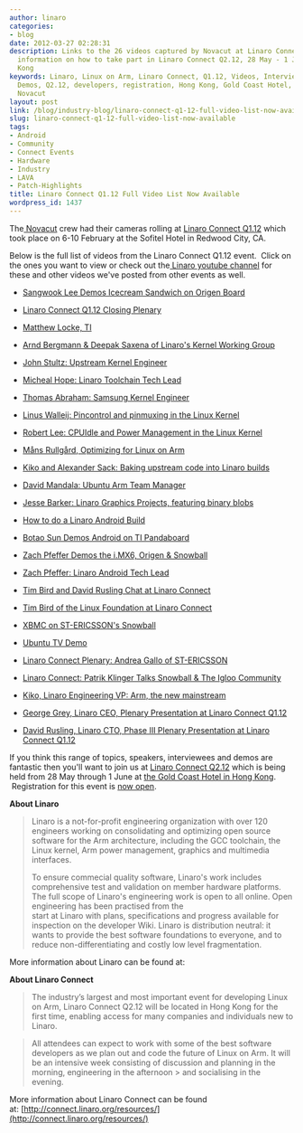 ```yaml
---
author: linaro
categories:
- blog
date: 2012-03-27 02:28:31
description: Links to the 26 videos captured by Novacut at Linaro Connect Q1.12 and
  information on how to take part in Linaro Connect Q2.12, 28 May - 1 June, in Hong
  Kong
keywords: Linaro, Linux on Arm, Linaro Connect, Q1.12, Videos, Interviews, Plenaries,
  Demos, Q2.12, developers, registration, Hong Kong, Gold Coast Hotel, May, June,
  Novacut
layout: post
link: /blog/industry-blog/linaro-connect-q1-12-full-video-list-now-available/
slug: linaro-connect-q1-12-full-video-list-now-available
tags:
- Android
- Community
- Connect Events
- Hardware
- Industry
- LAVA
- Patch-Highlights
title: Linaro Connect Q1.12 Full Video List Now Available
wordpress_id: 1437
---
```


The[ Novacut](http://novacut.com/) crew had their cameras rolling at [Linaro Connect Q1.12](http://connect.linaro.org/resources/) which took place on 6-10 February at the Sofitel Hotel in Redwood City, CA.

Below is the full list of videos from the Linaro Connect Q1.12 event.  Click on the ones you want to view or check out the[ Linaro youtube channel](http://www.youtube.com/user/LinaroOrg) for these and other videos we've posted from other events as well.


  * [Sangwook Lee Demos Icecream Sandwich on Origen Board](http://www.youtube.com/watch?v=wfjqn06s4C8)


  * [Linaro Connect Q1.12 Closing Plenary](http://www.youtube.com/watch?v=_HGrCdFA7L8)


  * [Matthew Locke, TI](http://www.youtube.com/watch?v=_GtJHcv823g)


  * [Arnd Bergmann & Deepak Saxena of Linaro's Kernel Working Group](http://www.youtube.com/watch?v=kIQ3ZLBTWF4)


  * [John Stultz: Upstream Kernel Engineer](http://www.youtube.com/watch?v=UM_lBpbU1PQ)


  * [Micheal Hope: Linaro Toolchain Tech Lead](http://www.youtube.com/watch?v=uOKUKxpJpP8)


  * [Thomas Abraham: Samsung Kernel Engineer](http://www.youtube.com/watch?v=xnl5oE90qO0)


  * [Linus Walleij: Pincontrol and pinmuxing in the Linux Kernel](http://www.youtube.com/watch?v=ZLl1IEzXezM)


  * [Robert Lee: CPUIdle and Power Management in the Linux Kernel](http://www.youtube.com/watch?v=8BlYIPnMXgY)


  * [Måns Rullgård, Optimizing for Linux on Arm](http://www.youtube.com/watch?v=5XdT57EC8nc)


  * [Kiko and Alexander Sack: Baking upstream code into Linaro builds](http://www.youtube.com/watch?v=Nt4LMbViq1Y)


  * [David Mandala: Ubuntu Arm Team Manager](http://www.youtube.com/watch?v=nE74336jvos)


  * [Jesse Barker: Linaro Graphics Projects, featuring binary blobs](http://www.youtube.com/watch?v=1V6_UxS7qM8)


  * [How to do a Linaro Android Build](http://www.youtube.com/watch?v=p5zWp8tZk0s)


  * [Botao Sun Demos Android on TI Pandaboard](http://www.youtube.com/watch?v=5aVJ59L8uUA)


  * [Zach Pfeffer Demos the i.MX6, Origen & Snowball](http://www.youtube.com/watch?v=_Nkg2EKh4lg)


  * [Zach Pfeffer: Linaro Android Tech Lead](http://www.youtube.com/watch?v=HMtswzfl7-Y)


  * [Tim Bird and David Rusling Chat at Linaro Connect](http://www.youtube.com/watch?v=xgdTzBl-3wQ)


  * [Tim Bird of the Linux Foundation at Linaro Connect](http://www.youtube.com/watch?v=dub3HgezCAs)


  * [XBMC on ST-ERICSSON's Snowball](http://www.youtube.com/watch?v=14p-WOFAWWw)


  * [Ubuntu TV Demo](http://www.youtube.com/watch?v=tpIFaAxyFGE)


  * [Linaro Connect Plenary: Andrea Gallo of ST-ERICSSON](http://www.youtube.com/watch?v=-WnsPPq_A50)


  * [Linaro Connect: Patrik Klinger Talks Snowball & The Igloo Community](http://www.youtube.com/watch?v=cxYdyEEb9X4)


  * [Kiko, Linaro Engineering VP: Arm, the new mainstream](http://www.youtube.com/watch?v=86Ox3wWOWTw)


  * [George Grey, Linaro CEO, Plenary Presentation at Linaro Connect Q1.12](http://www.youtube.com/watch?v=Cl4Yr9rf7fQ)


  * [David Rusling, Linaro CTO, Phase III Plenary Presentation at Linaro Connect Q1.12](http://www.youtube.com/watch?v=ZSoCCRF7Hl0)


If you think this range of topics, speakers, interviewees and demos are fantastic then you'll want to join us at [Linaro Connect Q2.12](http://connect.linaro.org/resources/) which is being held from 28 May through 1 June at [the Gold Coast Hotel in Hong Kong](http://connect.linaro.org/resources/#location).  Registration for this event is [now open](http://connect.linaro.org/wp-login.php?redirect_to=/register-connect/).

**About Linaro**


> Linaro is a not-for-profit engineering organization with over 120 engineers working on consolidating and optimizing open source software for the Arm architecture, including the GCC toolchain,
> the Linux kernel, Arm power management, graphics and multimedia interfaces.
>
> To ensure commecial quality software, Linaro's work includes comprehensive test and validation on member hardware platforms. The full scope of Linaro's engineering work is open to all online. Open engineering has been practised from the  
> start at Linaro with plans, specifications and progress available for inspection on the developer Wiki. Linaro is distribution neutral: it wants to provide the best software foundations to everyone, and to reduce non-differentiating and 
> costly low level fragmentation.


More information about Linaro can be found at: [](/about/)

**About Linaro Connect**


> The industry’s largest and most important event for developing Linux on Arm, Linaro Connect Q2.12 will be located in Hong Kong for the first time, enabling access for many companies and individuals new to Linaro.

> All attendees can expect to work with some of the best software developers as we plan out and code the future of Linux on Arm. It will be an intensive week consisting of discussion and planning in the morning, engineering in the afternoon > and socialising in the evening.


More information about Linaro Connect can be found at: [http://connect.linaro.org/resources/](http://connect.linaro.org/resources/)